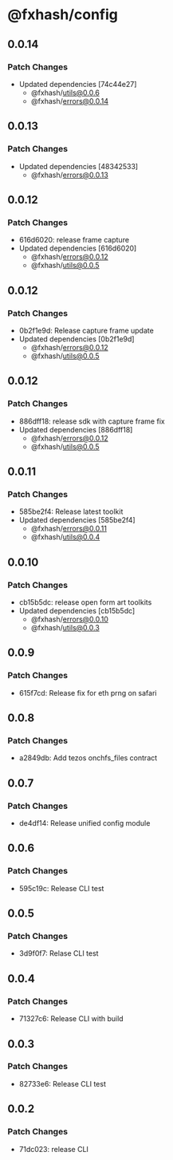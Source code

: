 # @fxhash/config

## 0.0.14

### Patch Changes

- Updated dependencies [74c44e27]
  - @fxhash/utils@0.0.6
  - @fxhash/errors@0.0.14

## 0.0.13

### Patch Changes

- Updated dependencies [48342533]
  - @fxhash/errors@0.0.13

## 0.0.12

### Patch Changes

- 616d6020: release frame capture
- Updated dependencies [616d6020]
  - @fxhash/errors@0.0.12
  - @fxhash/utils@0.0.5

## 0.0.12

### Patch Changes

- 0b2f1e9d: Release capture frame update
- Updated dependencies [0b2f1e9d]
  - @fxhash/errors@0.0.12
  - @fxhash/utils@0.0.5

## 0.0.12

### Patch Changes

- 886dff18: release sdk with capture frame fix
- Updated dependencies [886dff18]
  - @fxhash/errors@0.0.12
  - @fxhash/utils@0.0.5

## 0.0.11

### Patch Changes

- 585be2f4: Release latest toolkit
- Updated dependencies [585be2f4]
  - @fxhash/errors@0.0.11
  - @fxhash/utils@0.0.4

## 0.0.10

### Patch Changes

- cb15b5dc: release open form art toolkits
- Updated dependencies [cb15b5dc]
  - @fxhash/errors@0.0.10
  - @fxhash/utils@0.0.3

## 0.0.9

### Patch Changes

- 615f7cd: Release fix for eth prng on safari

## 0.0.8

### Patch Changes

- a2849db: Add tezos onchfs_files contract

## 0.0.7

### Patch Changes

- de4df14: Release unified config module

## 0.0.6

### Patch Changes

- 595c19c: Release CLI test

## 0.0.5

### Patch Changes

- 3d9f0f7: Relase CLI test

## 0.0.4

### Patch Changes

- 71327c6: Release CLI with build

## 0.0.3

### Patch Changes

- 82733e6: Release CLI test

## 0.0.2

### Patch Changes

- 71dc023: release CLI
